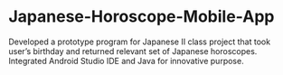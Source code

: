 # Japanese-Horoscope-Mobile-App
Developed a prototype program for Japanese II class project that took user’s birthday and returned relevant set of Japanese horoscopes. Integrated Android Studio IDE and Java for innovative purpose.
